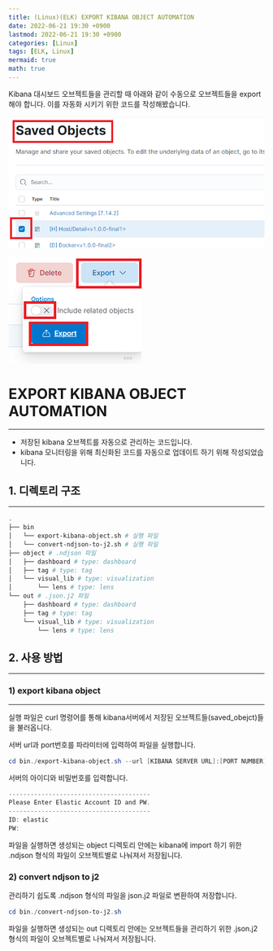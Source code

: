 ```yaml
---
title: (Linux)(ELK) EXPORT KIBANA OBJECT AUTOMATION
date: 2022-06-21 19:30 +0900
lastmod: 2022-06-21 19:30 +0900
categories: [Linux]
tags: [ELK, Linux]
mermaid: true
math: true
---
```


Kibana 대시보드 오브젝트들을 관리할 때 아래와 같이 수동으로 오브젝트들을 export해야 합니다. 이를 자동화 시키기 위한 코드를 작성해봤습니다.

![Untitled](/assets/img/2022-06-21-ELK220621/Untitled.png)

![Untitled](/assets/img/2022-06-21-ELK220621/Untitled%201.png)

# EXPORT KIBANA OBJECT AUTOMATION

---

- 저장된 kibana 오브젝트를 자동으로 관리하는 코드입니다.
- kibana 모니터링을 위해 최신화된 코드를 자동으로 업데이트 하기 위해 작성되었습니다.

## 1. 디렉토리 구조

---

```bash
.
├── bin
│   └── export-kibana-object.sh # 실행 파일
│   └── convert-ndjson-to-j2.sh # 실행 파일
├── object # .ndjson 파일
│   ├── dashboard # type: dashboard
│   ├── tag # type: tag
│   └── visual_lib # type: visualization
│       └── lens # type: lens
└── out # .json.j2 파일
    ├── dashboard # type: dashboard
    ├── tag # type: tag
    └── visual_lib # type: visualization
        └── lens # type: lens
```

## 2. 사용 방법

---

### 1) export kibana object

---

실행 파일은 curl 명령어를 통해 kibana서버에서 저장된 오브젝트들(saved_obejct)들을 불러옵니다.

서버 url과 port번호를 파라미터에 입력하여 파일을 실행합니다.

```powershell
cd bin./export-kibana-object.sh --url [KIBANA SERVER URL]:[PORT NUMBER]# ex. ./export-kibana-object.sh --url https://dev-server:5601

```

서버의 아이디와 비밀번호를 입력합니다.

```powershell
---------------------------------------
Please Enter Elastic Account ID and PW.
---------------------------------------
ID: elastic
PW:
```

파일을 실행하면 생성되는 object 디렉토리 안에는 kibana에 import 하기 위한 .ndjson 형식의 파일이 오브젝트별로 나눠져서 저장됩니다.

### 2) convert ndjson to j2

관리하기 쉽도록 .ndjson 형식의 파일을 json.j2 파일로 변환하여 저장합니다.

```powershell
cd bin./convert-ndjson-to-j2.sh
```

파일을 실행하면 생성되는 out 디렉토리 안에는 오브젝트들을 관리하기 위한 .json.j2 형식의 파일이 오브젝트별로 나눠져서 저장됩니다.